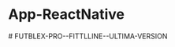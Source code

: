 # App-ReactNative
#   F U T B L E X - P R O - - F I T T L L I N E - - U L T I M A - V E R S I O N  
 